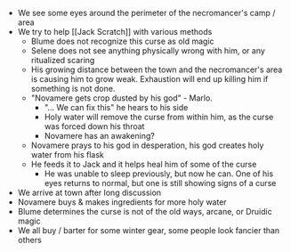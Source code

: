 - We see some eyes around the perimeter of the necromancer's camp / area
- We try to help [[Jack Scratch]] with various methods
	- Blume does not recognize this curse as old magic
	- Selene does not see anything physically wrong with him, or any ritualized scaring
	- His growing distance between the town and the necromancer's area is causing him to grow weak. Exhaustion will end up killing him if something is not done.
	- "Novamere gets crop dusted by his god" - Marlo. 
		- "... We can fix this" he hears to his side
		- Holy water will remove the curse from within him, as the curse was forced down his throat
		- Novamere has an awakening?
	- Novamere prays to his god in desperation, his god creates holy water from his flask
	- He feeds it to Jack and it helps heal him of some of the curse
		- He was unable to sleep previously, but now he can. One of his eyes returns to normal, but one is still showing signs of a curse
- We arrive at town after long discussion
- Novamere buys & makes ingredients for more holy water
- Blume determines the curse is not of the old ways, arcane, or Druidic magic
- We all buy / barter for some winter gear, some people look fancier than others